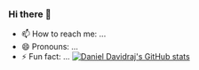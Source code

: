 ### Hi there 👋

<!-- - 🔭 I’m currently working on Web Development
- 🌱 I’m currently learning Machine Learning
- 👯 I’m looking to collaborate on ...
- 🤔 I’m looking for help with ...
- 💬 Ask me about ... -->
- 📫 How to reach me: ...
- 😄 Pronouns: ...
- ⚡ Fun fact: ...
[![Daniel Davidraj's GitHub stats](https://github-readme-stats.vercel.app/api?username=danieldavidraj&show_icons=true)](https://github.com/danieldavidraj/danieldavidraj/)
